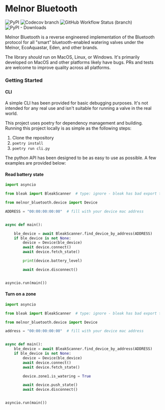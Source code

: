 # Melnor Bluetooth

![PyPI](https://img.shields.io/pypi/v/melnor-bluetooth?style=flat-square) ![Codecov branch](https://img.shields.io/codecov/c/github/vanstinator/melnor-bluetooth/main?style=flat-square) ![GitHub Workflow Status (branch)](https://img.shields.io/github/workflow/status/vanstinator/melnor-bluetooth/Build%20and%20Release/main?style=flat-square)
![PyPI - Downloads](https://img.shields.io/pypi/dm/melnor-bluetooth?style=flat-square)

Melnor Bluetooth is a reverse engineered implementation of the Bluetooth protocol for all "smart" bluetooth-enabled watering valves under the Melnor, EcoAquastar, Eden, and other brands.

The library _should_ run on MacOS, Linux, or Windows. It's primarily developed on MacOS and other platforms likely have bugs. PRs and tests are welcome to improve quality across all platforms.


### Getting Started

#### CLI
A simple CLI has been provided for basic debugging purposes. It's not intended for any real use and isn't suitable for running a valve in the real world.

This project uses poetry for dependency management and building. Running this project locally is as simple as the following steps:

1. Clone the repository
1. `poetry install`
1. `poetry run cli.py`


The python API has been designed to be as easy to use as possible. A few examples are provided below:

#### Read battery state
```python
import asyncio

from bleak import BleakScanner  # type: ignore - bleak has bad export types

from melnor_bluetooth.device import Device

ADDRESS = "00:00:00:00:00"  # fill with your device mac address


async def main():

    ble_device = await BleakScanner.find_device_by_address(ADDRESS)
    if ble_device is not None:
        device = Device(ble_device)
        await device.connect()
        await device.fetch_state()

        print(device.battery_level)

        await device.disconnect()


asyncio.run(main())

```

#### Turn on a zone
```python
import asyncio

from bleak import BleakScanner  # type: ignore - bleak has bad export types

from melnor_bluetooth.device import Device

address = "00:00:00:00:00"  # fill with your device mac address


async def main():
    ble_device = await BleakScanner.find_device_by_address(ADDRESS)
    if ble_device is not None:
        device = Device(ble_device)
        await device.connect()
        await device.fetch_state()

        device.zone1.is_watering = True

        await device.push_state()
        await device.disconnect()


asyncio.run(main())
```
